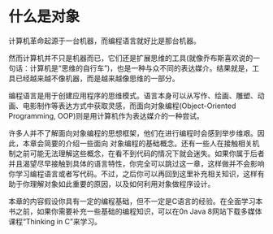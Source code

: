 # 什么是对象

计算机革命起源于一台机器，而编程语言就好比是那台机器。

然而计算机并不只是机器而已，它们还是扩展思维的工具(就像乔布斯喜欢说的一句话：计算机是“思维的自行车”)，也是一种与众不同的表达媒介。结果就是，工具已经越来越不像机器，而是越来越像思维的一部分。

编程语言是用于创建应用程序的思维模式。语言本身可以从写作、绘画、雕塑、动画、电影制作等表达方式中获取灵感，而面向对象编程(Object-Oriented Programming, OOP)则是用计算机作为表达媒介的一种尝试。

许多人并不了解面向对象编程的思想框架，他们在进行编程时会感到举步维艰。因此，本章会简要的介绍一些面向
对象编程的基础概念。还有一些人在接触相关机制之前可能无法理解这些概念，在看不到代码的情况下就会迷失。如果你属于后者并且渴望尽早接触到具体的语言特性，你完全可以跳过这一章，这样做并不会影响你学习编程语言或者写代码。不过，之后你可以再回到这里补充相关知识，这样有助于你理解对象如此重要的原因，以及如何利用对象做程序设计。

本章的内容假设你具有一定的编程基础，但不一定是C语言的经验。在全面学习本书之前，如果你需要补充一些基础的编程知识，可以在0n Java 8网站下载多媒体课程“Thinking in C”来学习。

